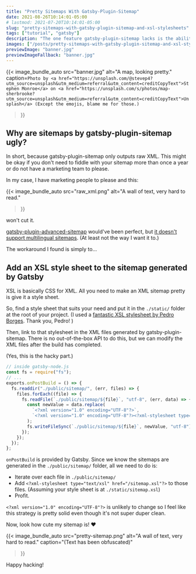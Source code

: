 ```yaml
---
title: "Pretty Sitemaps With Gatsby-Plugin-Sitemap"
date: 2021-08-26T10:14:01-05:00
# lastmod: 2021-07-20T10:14:01-05:00
slug: "pretty-sitemaps-with-gatsby-plugin-sitemap-and-xsl-stylesheets"
tags: ["tutorial", "gatsby"]
description: "The one feature gatsby-plugin-sitemap lacks is the ability to make sitemaps pretty, but there is a workaround."
images: ["/posts/pretty-sitemaps-with-gatsby-plugin-sitemap-and-xsl-stylesheets/banner.jpg"]
previewImage: "banner.jpg"
previewImageFallback: "banner.jpg"
---
```


{{< image_bundle_auto
  src="banner.jpg"
  alt="A map, looking pretty."
  caption=`Photo by <a href="https://unsplash.com/@stevep4?utm_source=unsplash&utm_medium=referral&utm_content=creditCopyText">Stephen Monroe</a> on <a href="https://unsplash.com/s/photos/map-sherbrooke?utm_source=unsplash&utm_medium=referral&utm_content=creditCopyText">Unsplash</a> (Except the emojis, blame me for those.)
  `
>}}

<!-- Let's acknowledge that this is a hack and there should be a better way.
In fact, [I asked for a better way on GitHub](https:#TODO).

But, until the feature is developed and deployed, here is a solution you can use
today. -->

## Why are sitemaps by gatsby-plugin-sitemap ugly?

In short, because gatsby-plugin-sitemap only outputs raw XML.
This might be okay if you don't need to fiddle with your sitemap more than once
a year or do not have a marketing team to please.

In my case, I have marketing people to please and this:

{{< image_bundle_auto
src="raw_xml.png"
alt="A wall of text, very hard to read."
>}}

won't cut it.

[gatsby-plugin-advanced-sitemap](https://www.gatsbyjs.com/plugins/gatsby-plugin-advanced-sitemap/)
would've been perfect, but [it doesn't support multilingual sitemaps](https://github.com/TryGhost/gatsby-plugin-advanced-sitemap/issues/68).
(At least not the way I want it to.)

The workaround I found is simply to...

## Add an XSL style sheet to the sitemap generated by Gatsby

XSL is basically CSS for XML.
All you need to make an XML sitemap pretty is give it a style sheet.

So, find a style sheet that suits your need and put it in the `./static/` folder at
the root of your project. (I used a [fantastic XSL stylesheet by Pedro Borges](https://github.com/pedroborges/xml-sitemap-stylesheet). Thank you, Pedro! )

Then, link to that stylesheet in the XML files generated by gatsby-plugin-sitemap.
There is no out-of-the-box API to do this, but we can modify the XML files after 
the build has completed.

(Yes, this is the hacky part.)

```js
// inside gatsby-node.js
const fs = require("fs");
// ...
exports.onPostBuild = () => {
  fs.readdir("./public/sitemap/", (err, files) => {
    files.forEach((file) => {
      fs.readFile(`./public/sitemap/${file}`, "utf-8", (err, data) => {
        const newValue = data.replace(
          `<?xml version="1.0" encoding="UTF-8"?>`,
          `<?xml version="1.0" encoding="UTF-8"?><?xml-stylesheet type="text/xsl" href="/sitemap.xsl"?>`
        );
        fs.writeFileSync(`./public/sitemap/${file}`, newValue, "utf-8");
      });
    });
  });
};
```

`onPostBuild` is provided by Gatsby. Since we know the sitemaps are generated 
in the `./public/sitemap/` folder, all we need to do is:

- Iterate over each file in `./public/sitemap/` 
- Add `<?xml-stylesheet type="text/xsl" href="/sitemap.xsl"?>` to those files. 
(Assuming your style sheet is at `./static/sitemap.xsl`)
- Profit.

`<?xml version="1.0" encoding="UTF-8"?>` is unlikely to change so I feel like 
this strategy is pretty solid even though it's not super duper clean.

Now, look how cute my sitemap is! ❤️

{{< image_bundle_auto
  src="pretty-sitemap.png"
  alt="A wall of text, very hard to read."
  caption="(Text has been obfuscated)"
>}}

Happy hacking!
